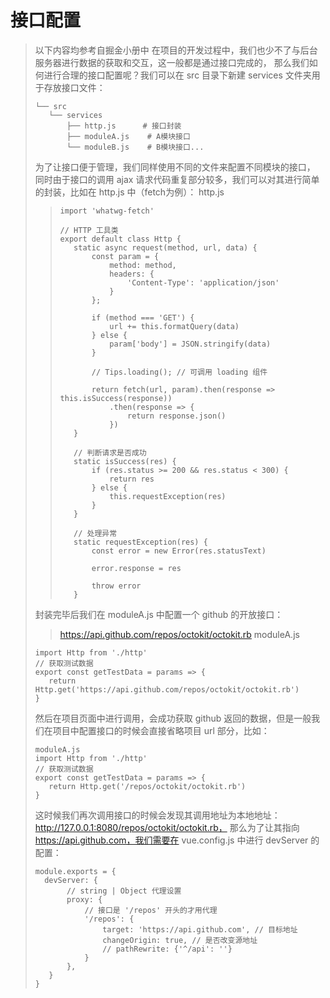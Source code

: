 # 接口配置
>以下内容均参考自掘金小册中
>在项目的开发过程中，我们也少不了与后台服务器进行数据的获取和交互，这一般都是通过接口完成的，
那么我们如何进行合理的接口配置呢？我们可以在 src 目录下新建 services 文件夹用于存放接口文件：
>```
>└── src
>    └── services
>        ├── http.js      # 接口封装
>        ├── moduleA.js    # A模块接口
>        └── moduleB.js    # B模块接口...
>```
>为了让接口便于管理，我们同样使用不同的文件来配置不同模块的接口，
同时由于接口的调用 ajax 请求代码重复部分较多，我们可以对其进行简单的封装，比如在 http.js 中（fetch为例）：
>http.js
>>```
>>import 'whatwg-fetch'
>>
>>// HTTP 工具类
>>export default class Http {
>>    static async request(method, url, data) {
>>        const param = {
>>            method: method,
>>            headers: {
>>                'Content-Type': 'application/json'
>>            }
>>        };
>>
>>        if (method === 'GET') {
>>            url += this.formatQuery(data)
>>        } else {
>>            param['body'] = JSON.stringify(data)
>>        }
>>
>>        // Tips.loading(); // 可调用 loading 组件
>>
>>        return fetch(url, param).then(response => this.isSuccess(response))
>>            .then(response => {
>>                return response.json()
>>            })
>>    }
>>
>>    // 判断请求是否成功
>>    static isSuccess(res) {
>>        if (res.status >= 200 && res.status < 300) {
>>            return res
>>        } else {
>>            this.requestException(res)
>>        }
>>    }
>>
>>    // 处理异常
>>    static requestException(res) {
>>        const error = new Error(res.statusText)
>>
>>        error.response = res
>>
>>        throw error
>>    }
>>```
>封装完毕后我们在 moduleA.js 中配置一个 github 的开放接口：
>>https://api.github.com/repos/octokit/octokit.rb
>moduleA.js
>```
>import Http from './http'
>// 获取测试数据
>export const getTestData = params => {
>    return Http.get('https://api.github.com/repos/octokit/octokit.rb')
>}
>```
>然后在项目页面中进行调用，会成功获取 github 返回的数据，但是一般我们在项目中配置接口的时候会直接省略项目 url 部分，比如：
>```
>moduleA.js
>import Http from './http'
>// 获取测试数据
>export const getTestData = params => {
>    return Http.get('/repos/octokit/octokit.rb')
>}
>```
>这时候我们再次调用接口的时候会发现其调用地址为本地地址：http://127.0.0.1:8080/repos/octokit/octokit.rb，
那么为了让其指向 https://api.github.com，我们需要在 vue.config.js 中进行 devServer 的配置：
>```
>module.exports = {
>   devServer: {    
>        // string | Object 代理设置
>        proxy: {
>            // 接口是 '/repos' 开头的才用代理
>            '/repos': {
>                target: 'https://api.github.com', // 目标地址
>                changeOrigin: true, // 是否改变源地址
>                // pathRewrite: {'^/api': ''}
>            }
>        },
>    }
>}
>```
